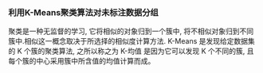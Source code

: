 ### 利用K-Means聚类算法对未标注数据分组
聚类是一种无监督的学习, 它将相似的对象归到一个簇中, 将不相似对象归到不同簇中.相似这一概念取决于所选择的相似度计算方法.
K-Means 是发现给定数据集的 K 个簇的聚类算法, 之所以称之为 K-均值 是因为它可以发现 K 个不同的簇, 且每个簇的中心采用簇中所含值的均值计算而成。
